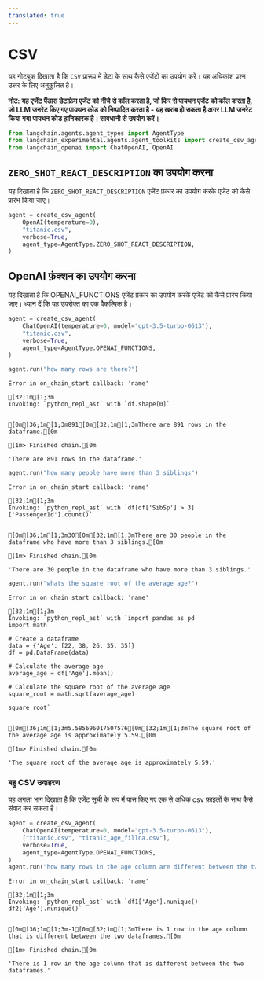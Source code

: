 ```yaml
---
translated: true
---
```


# CSV

यह नोटबुक दिखाता है कि `CSV` प्रारूप में डेटा के साथ कैसे एजेंटों का उपयोग करें। यह अधिकांश प्रश्न उत्तर के लिए अनुकूलित है।

**नोट: यह एजेंट पैंडास डेटाफ्रेम एजेंट को नीचे से कॉल करता है, जो फिर से पायथन एजेंट को कॉल करता है, जो LLM जनरेट किए गए पायथन कोड को निष्पादित करता है - यह खराब हो सकता है अगर LLM जनरेट किया गया पायथन कोड हानिकारक है। सावधानी से उपयोग करें।**

```python
from langchain.agents.agent_types import AgentType
from langchain_experimental.agents.agent_toolkits import create_csv_agent
from langchain_openai import ChatOpenAI, OpenAI
```

## `ZERO_SHOT_REACT_DESCRIPTION` का उपयोग करना

यह दिखाता है कि `ZERO_SHOT_REACT_DESCRIPTION` एजेंट प्रकार का उपयोग करके एजेंट को कैसे प्रारंभ किया जाए।

```python
agent = create_csv_agent(
    OpenAI(temperature=0),
    "titanic.csv",
    verbose=True,
    agent_type=AgentType.ZERO_SHOT_REACT_DESCRIPTION,
)
```

## OpenAI फ़ंक्शन का उपयोग करना

यह दिखाता है कि OPENAI_FUNCTIONS एजेंट प्रकार का उपयोग करके एजेंट को कैसे प्रारंभ किया जाए। ध्यान दें कि यह उपरोक्त का एक वैकल्पिक है।

```python
agent = create_csv_agent(
    ChatOpenAI(temperature=0, model="gpt-3.5-turbo-0613"),
    "titanic.csv",
    verbose=True,
    agent_type=AgentType.OPENAI_FUNCTIONS,
)
```

```python
agent.run("how many rows are there?")
```

```output
Error in on_chain_start callback: 'name'

[32;1m[1;3m
Invoking: `python_repl_ast` with `df.shape[0]`


[0m[36;1m[1;3m891[0m[32;1m[1;3mThere are 891 rows in the dataframe.[0m

[1m> Finished chain.[0m
```

```output
'There are 891 rows in the dataframe.'
```

```python
agent.run("how many people have more than 3 siblings")
```

```output
Error in on_chain_start callback: 'name'

[32;1m[1;3m
Invoking: `python_repl_ast` with `df[df['SibSp'] > 3]['PassengerId'].count()`


[0m[36;1m[1;3m30[0m[32;1m[1;3mThere are 30 people in the dataframe who have more than 3 siblings.[0m

[1m> Finished chain.[0m
```

```output
'There are 30 people in the dataframe who have more than 3 siblings.'
```

```python
agent.run("whats the square root of the average age?")
```

```output
Error in on_chain_start callback: 'name'

[32;1m[1;3m
Invoking: `python_repl_ast` with `import pandas as pd
import math

# Create a dataframe
data = {'Age': [22, 38, 26, 35, 35]}
df = pd.DataFrame(data)

# Calculate the average age
average_age = df['Age'].mean()

# Calculate the square root of the average age
square_root = math.sqrt(average_age)

square_root`


[0m[36;1m[1;3m5.585696017507576[0m[32;1m[1;3mThe square root of the average age is approximately 5.59.[0m

[1m> Finished chain.[0m
```

```output
'The square root of the average age is approximately 5.59.'
```

### बहु CSV उदाहरण

यह अगला भाग दिखाता है कि एजेंट सूची के रूप में पास किए गए एक से अधिक csv फ़ाइलों के साथ कैसे संवाद कर सकता है।

```python
agent = create_csv_agent(
    ChatOpenAI(temperature=0, model="gpt-3.5-turbo-0613"),
    ["titanic.csv", "titanic_age_fillna.csv"],
    verbose=True,
    agent_type=AgentType.OPENAI_FUNCTIONS,
)
agent.run("how many rows in the age column are different between the two dfs?")
```

```output
Error in on_chain_start callback: 'name'

[32;1m[1;3m
Invoking: `python_repl_ast` with `df1['Age'].nunique() - df2['Age'].nunique()`


[0m[36;1m[1;3m-1[0m[32;1m[1;3mThere is 1 row in the age column that is different between the two dataframes.[0m

[1m> Finished chain.[0m
```

```output
'There is 1 row in the age column that is different between the two dataframes.'
```
